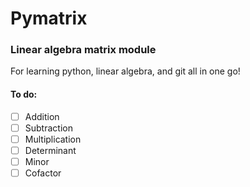 # Pymatrix

### Linear algebra matrix module

For learning python, linear algebra, and git all in one go!

#### To do:
- [ ] Addition
- [ ] Subtraction
- [ ] Multiplication
- [ ] Determinant
- [ ] Minor
- [ ] Cofactor
